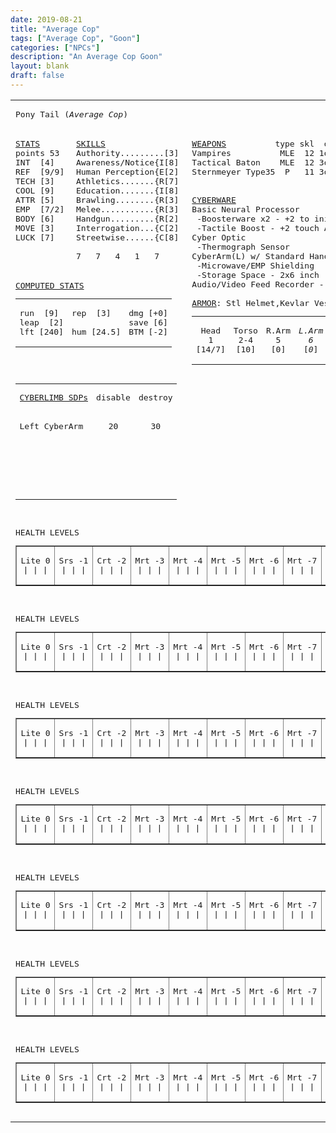 ```yaml
---
date: 2019-08-21
title: "Average Cop"
tags: ["Average Cop", "Goon"]
categories: ["NPCs"]
description: "An Average Cop Goon"
layout: blank
draft: false
---
```


<center><table border="0"><tbody><tr><td colspan="3"><pre>Pony Tail (<i>Average Cop</i>)</pre></td></tr><tr><td valign="top"><pre><u>STATS</u><br>points 53<br>INT  [4]<br>REF  [9/9]<br>TECH [3]<br>COOL [9]<br>ATTR [5]<br>EMP  [7/2]<br>BODY [6]<br>MOVE [3]<br>LUCK [7]<br></pre></td><td valign="top"><pre><u>SKILLS</u><br>Authority.........[3]<br>Awareness/Notice{I[8]<br>Human Perception{E[2]<br>Athletics.......{R[7]<br>Education.......{I[8]<br>Brawling........{R[3]<br>Melee...........{R[3]<br>Handgun.........{R[2]<br>Interrogation...{C[2]<br>Streetwise......{C[8]<br><br>7   7   4   1   7</pre></td><td valign="top" rowspan="3"><pre><u>WEAPONS</u>          type skl  dmg  #/rof rly<br>Vampires          MLE  12 1d6/3+0<br>Tactical Baton    MLE  12 3d6+0<br>Sternmeyer Type35  P   11 3d6    8/2   V<br><br> <br><u>CYBERWARE</u><br>Basic Neural Processor<br> -Boosterware x2 - +2 to initiative<br> -Tactile Boost - +2 touch Awareness<br>Cyber Optic<br> -Thermograph Sensor<br>CyberArm(L) w/ Standard Hand<br> -Microwave/EMP Shielding<br> -Storage Space - 2x6 inch<br>Audio/Video Feed Recorder - 2 hrs storage<br> <br><u>ARMOR</u>: Stl Helmet,Kevlar Vest,Lthr Pants,<br><table border="0" cellpadding="0" cellspacing="0" width="100%"><tbody><tr align="center"><td><pre>Head<br>1<br>[14/7]<br></pre></td><td><pre>Torso<br>2-4<br>[10]<br></pre></td><td><pre>R.Arm<br>5<br>[0]<br></pre></td><td><pre><i>L.Arm</i><br><i>6<br></i>[<i>0</i>]<br></pre></td><td><pre>R.Leg<br>7-8<br>[4]<br></pre></td><td><pre>L.Leg<br>9-0<br>[4]<br></pre></td></tr></tbody></table></pre></td></tr><tr><td colspan="2"><pre><u>COMPUTED STATS</u><br><table border="0" cellpadding="0" cellspacing="0" width="100%"><tbody><tr valign="top"><td><pre>run  [9]<br>leap  [2]<br>lft [240]<br></pre></td><td><pre>rep  [3]<br> <br>hum [24.5]<br></pre></td><td><pre>dmg [+0]<br>save [6]<br>BTM [-2]<br></pre></td></tr></tbody></table></pre></td></tr><tr><td colspan="2"><pre><table border="0" cellpadding="0" cellspacing="0" width="100%"><tbody><tr align="center"><td align="left"><pre><u>CYBERLIMB SDPs</u></pre></td><td><pre>disable</pre></td><td><pre>destroy</pre></td></tr><tr align="center"><td align="left"><pre>Left CyberArm</pre></td><td><pre>20</pre></td><td><pre>30</pre></td></tr><tr align="center"><td align="left"><pre></pre></td><td><pre></pre></td><td><pre></pre></td></tr><tr align="center"><td align="left"><pre></pre></td><td><pre></pre></td><td><pre></pre></td></tr><tr align="center"><td align="left"><pre></pre></td><td><pre></pre></td><td><pre></pre></td></tr></tbody></table></pre></td></tr>

<tr><td colspan="3"><pre>HEALTH LEVELS<br><table border="1" cellpadding="0" cellspacing="0" width="100%"><tbody><tr valign="top" align="center"><td><pre>Lite 0<br>| | |<br></pre></td><td><pre>Srs -1<br>| | |<br></pre></td><td><pre>Crt -2<br>| | |<br></pre></td><td><pre>Mrt -3<br>| | |<br></pre></td><td><pre>Mrt -4<br>| | |<br></pre></td><td><pre>Mrt -5<br>| | |<br></pre></td><td><pre>Mrt -6<br>| | |<br></pre></td><td><pre>Mrt -7<br>| | |<br></pre></td><td><pre>Mrt -8<br>| | |<br></pre></td><td><pre>Mrt -9<br>| | |<br></pre></td></tr></tbody></table></pre> </td></tr>

<tr><td colspan="3"><pre>HEALTH LEVELS<br><table border="1" cellpadding="0" cellspacing="0" width="100%"><tbody><tr valign="top" align="center"><td><pre>Lite 0<br>| | |<br></pre></td><td><pre>Srs -1<br>| | |<br></pre></td><td><pre>Crt -2<br>| | |<br></pre></td><td><pre>Mrt -3<br>| | |<br></pre></td><td><pre>Mrt -4<br>| | |<br></pre></td><td><pre>Mrt -5<br>| | |<br></pre></td><td><pre>Mrt -6<br>| | |<br></pre></td><td><pre>Mrt -7<br>| | |<br></pre></td><td><pre>Mrt -8<br>| | |<br></pre></td><td><pre>Mrt -9<br>| | |<br></pre></td></tr></tbody></table></pre> </td></tr>

<tr><td colspan="3"><pre>HEALTH LEVELS<br><table border="1" cellpadding="0" cellspacing="0" width="100%"><tbody><tr valign="top" align="center"><td><pre>Lite 0<br>| | |<br></pre></td><td><pre>Srs -1<br>| | |<br></pre></td><td><pre>Crt -2<br>| | |<br></pre></td><td><pre>Mrt -3<br>| | |<br></pre></td><td><pre>Mrt -4<br>| | |<br></pre></td><td><pre>Mrt -5<br>| | |<br></pre></td><td><pre>Mrt -6<br>| | |<br></pre></td><td><pre>Mrt -7<br>| | |<br></pre></td><td><pre>Mrt -8<br>| | |<br></pre></td><td><pre>Mrt -9<br>| | |<br></pre></td></tr></tbody></table></pre> </td></tr>

<tr><td colspan="3"><pre>HEALTH LEVELS<br><table border="1" cellpadding="0" cellspacing="0" width="100%"><tbody><tr valign="top" align="center"><td><pre>Lite 0<br>| | |<br></pre></td><td><pre>Srs -1<br>| | |<br></pre></td><td><pre>Crt -2<br>| | |<br></pre></td><td><pre>Mrt -3<br>| | |<br></pre></td><td><pre>Mrt -4<br>| | |<br></pre></td><td><pre>Mrt -5<br>| | |<br></pre></td><td><pre>Mrt -6<br>| | |<br></pre></td><td><pre>Mrt -7<br>| | |<br></pre></td><td><pre>Mrt -8<br>| | |<br></pre></td><td><pre>Mrt -9<br>| | |<br></pre></td></tr></tbody></table></pre> </td></tr>

<tr><td colspan="3"><pre>HEALTH LEVELS<br><table border="1" cellpadding="0" cellspacing="0" width="100%"><tbody><tr valign="top" align="center"><td><pre>Lite 0<br>| | |<br></pre></td><td><pre>Srs -1<br>| | |<br></pre></td><td><pre>Crt -2<br>| | |<br></pre></td><td><pre>Mrt -3<br>| | |<br></pre></td><td><pre>Mrt -4<br>| | |<br></pre></td><td><pre>Mrt -5<br>| | |<br></pre></td><td><pre>Mrt -6<br>| | |<br></pre></td><td><pre>Mrt -7<br>| | |<br></pre></td><td><pre>Mrt -8<br>| | |<br></pre></td><td><pre>Mrt -9<br>| | |<br></pre></td></tr></tbody></table></pre> </td></tr>

<tr><td colspan="3"><pre>HEALTH LEVELS<br><table border="1" cellpadding="0" cellspacing="0" width="100%"><tbody><tr valign="top" align="center"><td><pre>Lite 0<br>| | |<br></pre></td><td><pre>Srs -1<br>| | |<br></pre></td><td><pre>Crt -2<br>| | |<br></pre></td><td><pre>Mrt -3<br>| | |<br></pre></td><td><pre>Mrt -4<br>| | |<br></pre></td><td><pre>Mrt -5<br>| | |<br></pre></td><td><pre>Mrt -6<br>| | |<br></pre></td><td><pre>Mrt -7<br>| | |<br></pre></td><td><pre>Mrt -8<br>| | |<br></pre></td><td><pre>Mrt -9<br>| | |<br></pre></td></tr></tbody></table></pre> </td></tr>

<tr><td colspan="3"><pre>HEALTH LEVELS<br><table border="1" cellpadding="0" cellspacing="0" width="100%"><tbody><tr valign="top" align="center"><td><pre>Lite 0<br>| | |<br></pre></td><td><pre>Srs -1<br>| | |<br></pre></td><td><pre>Crt -2<br>| | |<br></pre></td><td><pre>Mrt -3<br>| | |<br></pre></td><td><pre>Mrt -4<br>| | |<br></pre></td><td><pre>Mrt -5<br>| | |<br></pre></td><td><pre>Mrt -6<br>| | |<br></pre></td><td><pre>Mrt -7<br>| | |<br></pre></td><td><pre>Mrt -8<br>| | |<br></pre></td><td><pre>Mrt -9<br>| | |<br></pre></td></tr></tbody></table></pre> </td></tr>

</tbody></table></center>
